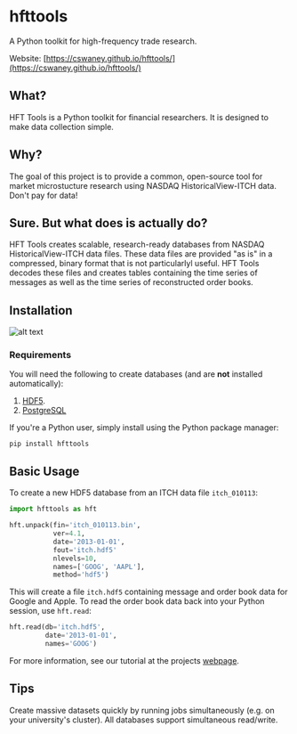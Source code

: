 # hfttools
A Python toolkit for high-frequency trade research.

Website: [https://cswaney.github.io/hfttools/](https://cswaney.github.io/hfttools/)

## What?
HFT Tools is a Python toolkit for financial researchers. It is designed to make data collection simple.

## Why?
The goal of this project is to provide a common, open-source tool for market microstucture research using NASDAQ HistoricalView-ITCH data. Don't pay for data!

## Sure. But what does is actually do?
HFT Tools creates scalable, research-ready databases from NASDAQ HistoricalView-ITCH data files. These data files are provided "as is" in a compressed, binary format that is not particularlyl useful. HFT Tools decodes these files and creates tables containing the time series of messages as well as the time series of reconstructed order books.  

## Installation
![alt text](https://img.shields.io/pypi/v/hfttools.svg "pypi")

### Requirements

You will need the following to create databases (and are **not** installed automatically):

1. [HDF5](https://www.hdfgroup.org).
2. [PostgreSQL](https://www.postgresql.org)

If you're a Python user, simply install using the Python package manager:

```
pip install hfttools
```

## Basic Usage

To create a new HDF5 database from an ITCH data file `itch_010113`:

```python
import hfttools as hft

hft.unpack(fin='itch_010113.bin',
           ver=4.1,
           date='2013-01-01',
           fout='itch.hdf5'
           nlevels=10,
           names=['GOOG', 'AAPL'],
           method='hdf5')
```

This will create a file `itch.hdf5` containing message and order book data for Google and Apple. To read the order book data back into your Python session, use `hft.read`:

```python
hft.read(db='itch.hdf5',
         date='2013-01-01',
         names='GOOG')
```

For more information, see our tutorial at the projects [webpage](https://www.google.com).

## Tips

Create massive datasets quickly by running jobs simultaneously (e.g. on your university's cluster). All databases support simultaneous read/write.  
